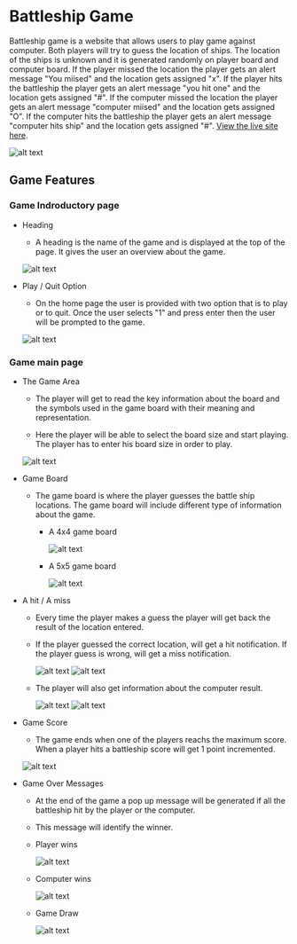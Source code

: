 # Battleship Game

Battleship game is a website that allows users to play game against computer. Both players will try to guess the location of ships.  The location of the ships is unknown and it is generated randomly on player board and computer board. If the player missed the location the player gets an alert message "You miised" and the location gets assigned "x". If the player hits the battleship the player gets an alert message "you hit one" and the location gets assigned "#". If the computer missed the location the player gets an alert message "computer miised" and the location gets assigned "O". If the computer hits the battleship the player gets an alert message "computer hits ship" and the location gets assigned "#". 
[View the live site here](https://battleships-app-3b11e752263f.herokuapp.com/).

  ![alt text](images/responsive.png)

## Game Features

### Game Indroductory page

* Heading
  * A heading is the name of the game and is displayed at the top of the page. It gives the user an overview about the game.

  ![alt text](images/GameHeading.png)

* Play / Quit Option
  * On the home page the user is provided with two option that is to play or to quit. Once the user selects "1" and press enter then the user will be prompted to the game.

  ![alt text](images/home.png)  



### Game main page

* The Game Area
  * The player will get to read the key information about the board and the symbols used in the game board with their meaning and representation.

  * Here the player will be able to select the board size and start playing. The player has to enter his board size in order to play.

  ![alt text](images/boardInfo.png)

* Game Board
  * The game board is where the player guesses the battle ship locations. The game board will include different type of information about the game. 
    * A  4x4 game board

      ![alt text](images/gameboard4x4.png)
    * A 5x5 game board

        ![alt text](images/gameboard5x5.png) 

* A hit / A miss
  * Every time the player makes a guess the player will get back the result of the location entered. 
  * If the player guessed the correct location, will get a hit notification. If the player guess is wrong, will get a miss notification. 

    ![alt text](images/playerHitInfo.png)
    ![alt text](images/playerMissInfo.png)

  * The player will also get information about the computer result.

    ![alt text](images/computerHitInfo.png)
    ![alt text](images/computerMissInfo.png)

* Game Score
  * The game ends when one of the players reachs the maximum score. When a player hits a battleship score will get 1 point incremented.

   ![alt text](images/gameScore.png)

* Game Over Messages
  * At the end of the game a pop up message will be generated if all the battleship hit by the player or the computer.
  * This message will identify the winner.
  * Player wins

    ![alt text](images/winPlayerMessage.png)

  * Computer wins

    ![alt text](images/winComputer%20Message.png)

  * Game Draw

    ![alt text](images/winDrawMessage.png)




